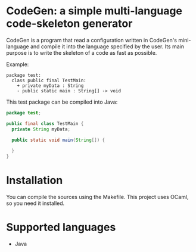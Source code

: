 CodeGen: a simple multi-language code-skeleton generator
========================================================

CodeGen is a program that read a configuration written in CodeGen's mini-language and compile it into the language specified by the user. Its main purpose is to write the skeleton of a code as fast as possible.

Example:

```
package test:
  class public final TestMain:
    + private myData : String
    - public static main : String[] -> void
```

This test package can be compiled into Java:

```java
package test;

public final class TestMain {
  private String myData;

  public static void main(String[]) {
    
  }
}
```

Installation
============

You can compile the sources using the Makefile. This project uses OCaml, so you need it installed.

Supported languages
===================

* Java
